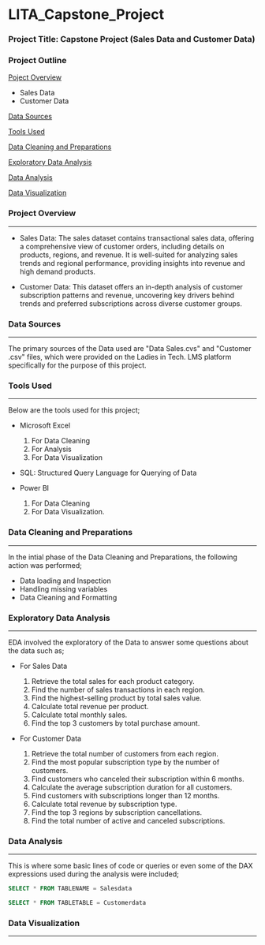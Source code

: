 # LITA_Capstone_Project

### Project Title: Capstone Project (Sales Data and Customer Data)

### Project Outline

[Poject Overview](#project-overview)
  - Sales Data
  - Customer Data

[Data Sources](#data-sources)

[Tools Used](#tools-used)

[Data Cleaning and Preparations](#data-cleaning-and-preparations)

[Exploratory Data Analysis](#exploratory-data-analysis)

[Data Analysis](#data-analysis)

[Data Visualization](#data-visualization)

### Project Overview
---
  - Sales Data: The sales dataset contains transactional sales data, offering a comprehensive view of customer orders, including details on products, regions, and revenue. It is well-suited for analyzing sales trends and regional performance, providing insights into revenue and high demand products.

  - Customer Data: This dataset offers an in-depth analysis of customer subscription patterns and revenue, uncovering key drivers behind trends and preferred subscriptions across diverse customer groups.

### Data Sources
---
The primary sources of the Data used are "Data Sales.cvs" and "Customer .csv" files, which were provided on the Ladies in Tech. LMS platform specifically for the purpose of this project.

### Tools Used
---
Below are the tools used for this project;
  - Microsoft Excel

      1. For Data Cleaning
      2. For Analysis
      3. For Data Visualization

  - SQL: Structured Query Language for Querying of Data
  - Power BI

      1. For Data Cleaning
      2. For Data Visualization.

### Data Cleaning and Preparations
---
In the intial phase of the Data Cleaning and Preparations, the following action was performed;

 - Data loading and Inspection
 - Handling missing variables
 - Data Cleaning and Formatting

### Exploratory Data Analysis
---
EDA involved the exploratory of the Data to answer some questions about the data such as;

 - For Sales Data
    1. Retrieve the total sales for each product category.
    2. Find the number of sales transactions in each region.
    3. Find the highest-selling product by total sales value.
    4. Calculate total revenue per product.
    5. Calculate total monthly sales.
    6. Find the top 3 customers by total purchase amount.

 - For Customer Data
   1. Retrieve the total number of customers from each region.
   2. Find the most popular subscription type by the number of customers.
   3. Find customers who canceled their subscription within 6 months.
   4. Calculate the average subscription duration for all customers.
   5. Find customers with subscriptions longer than 12 months.
   6. Calculate total revenue by subscription type.
   7. Find the top 3 regions by subscription cancellations.
   8. Find the total number of active and canceled subscriptions.

### Data Analysis
---
This is where some basic lines of code or queries or even some of the DAX expressions used during the analysis were included;

```SQL
SELECT * FROM TABLENAME = Salesdata
```

```SQL
SELECT * FROM TABLETABLE = Customerdata
```

### Data Visualization
---








